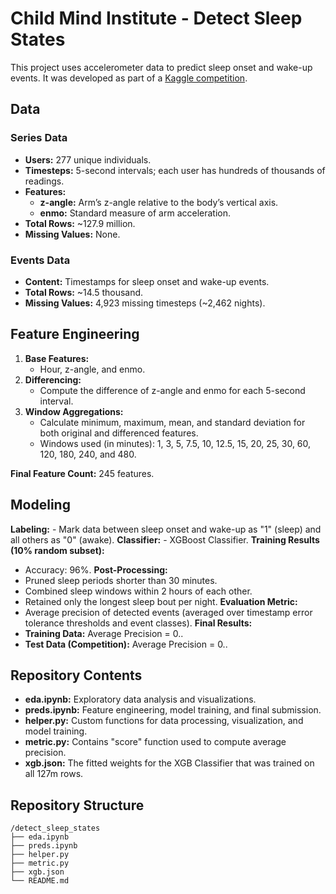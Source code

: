 # Child Mind Institute - Detect Sleep States
This project uses accelerometer data to predict sleep onset and wake-up events. It was developed as part of a [Kaggle competition](https://www.kaggle.com/competitions/child-mind-institute-detect-sleep-states).

## Data
### Series Data
- **Users:** 277 unique individuals.
- **Timesteps:** 5-second intervals; each user has hundreds of thousands of readings.
- **Features:** 
    - **z-angle:** Arm’s z-angle relative to the body’s vertical axis.
    - **enmo:** Standard measure of arm acceleration.
- **Total Rows:** ~127.9 million.
- **Missing Values:** None.

### Events Data
- **Content:** Timestamps for sleep onset and wake-up events.
- **Total Rows:** ~14.5 thousand.
- **Missing Values:** 4,923 missing timesteps (~2,462 nights).

## Feature Engineering
1. **Base Features:** 
    - Hour, z-angle, and enmo.
2. **Differencing:** 
    - Compute the difference of z-angle and enmo for each 5-second interval.
3. **Window Aggregations:** 
    - Calculate minimum, maximum, mean, and standard deviation for both original and differenced features.
    - Windows used (in minutes): 1, 3, 5, 7.5, 10, 12.5, 15, 20, 25, 30, 60, 120, 180, 240, and 480.

**Final Feature Count:** 245 features.

## Modeling
**Labeling:** 
    - Mark data between sleep onset and wake-up as "1" (sleep) and all others as "0" (awake).
**Classifier:** 
    - XGBoost Classifier.
**Training Results (10% random subset):** 
  - Accuracy: 96%.
**Post-Processing:** 
  - Pruned sleep periods shorter than 30 minutes.
  - Combined sleep windows within 2 hours of each other.
  - Retained only the longest sleep bout per night.
**Evaluation Metric:** 
  - Average precision of detected events (averaged over timestamp error tolerance thresholds and event classes).
**Final Results:**
  - **Training Data:** Average Precision = 0..
  - **Test Data (Competition):** Average Precision = 0..

## Repository Contents
- **eda.ipynb:** Exploratory data analysis and visualizations.
- **preds.ipynb:** Feature engineering, model training, and final submission.
- **helper.py:** Custom functions for data processing, visualization, and model training.
- **metric.py:** Contains "score" function used to compute average precision.
- **xgb.json:** The fitted weights for the XGB Classifier that was trained on all 127m rows.

## Repository Structure
```
/detect_sleep_states
├── eda.ipynb
├── preds.ipynb
├── helper.py
├── metric.py
├── xgb.json
└── README.md
```